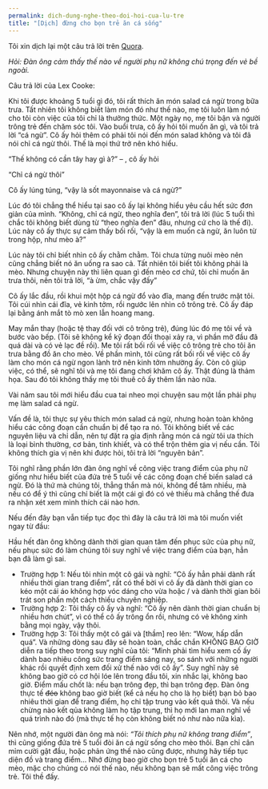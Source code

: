 ```yaml
---
permalink: dich-dung-nghe-theo-doi-hoi-cua-lu-tre
title: "[Dịch] đừng cho bọn trẻ ăn cá sống"
---
```


Tôi xin dịch lại một câu trả lời trên [Quora](http://www.quora.com/How-do-men-feel-about-women-who-dont-expend-much-effort-on-appearances-e-g-clothes-makeup).

*Hỏi: Đàn ông cảm thấy thế nào về người phụ nữ không chú trọng đến vẻ bề ngoài.*

Câu trả lời của Lex Cooke:

Khi tôi được khoảng 5 tuổi gì đó, tôi rất thích ăn món salad cá ngừ trong bữa trưa. Tất nhiên tôi không biết làm món đó như thế nào, mẹ tôi luôn làm nó cho tôi còn việc của tôi chỉ là thưởng thức. Một ngày nọ, mẹ tôi bận và người trông trẻ đến chăm sóc tôi. Vào buổi trưa, cô ấy hỏi tôi muốn ăn gì, và tôi trả lời “cá ngừ”. Cô ấy hỏi thêm có phải tôi nói đến món salad không và tôi đã nói chỉ cá ngừ thôi. Thế là mọi thứ trở nên khó hiểu.

“Thế không có cần tây hay gì à?” – , cô ấy hỏi

“Chỉ cá ngừ thôi”

Cô ấy lúng túng, “vậy là sốt mayonnaise và cá ngừ?”

Lúc đó tôi chẳng thể hiểu tại sao cô ấy lại không hiểu yêu cầu hết sức đơn giản của mình. “Không, chỉ cá ngừ, theo nghĩa đen”, tôi trả lời (lúc 5 tuổi thì chắc tôi không biết dùng từ “theo nghĩa đen” đâu, nhưng cứ cho là thế đi). Lúc này cô ấy thực sự cảm thấy bối rối, “vậy là em muốn cà ngừ, ăn luôn từ trong hộp, như mèo à?”

Lúc này tôi chỉ biết nhìn cô ấy chằm chằm. Tôi chưa từng nuôi mèo nên cũng chẳng biết nó ăn uống ra sao cả. Tất nhiên tôi biết tôi không phải là mèo. Nhưng chuyện này thì liên quan gì đến mèo cơ chứ, tôi chỉ muốn ăn trưa thôi, nên tôi trả lời, “à ừm, chắc vậy đấy”

Cô ấy lắc đầu, rồi khui một hộp cá ngừ đổ vào đĩa, mang đến trước mặt tôi. Tôi cúi nhìn cái đĩa, vẻ kinh tởm, rồi ngước lên nhìn cô trông trẻ. Cô ấy đáp lại bằng ánh mắt tò mò xen lẫn hoang mang.

May mắn thay (hoặc tệ thay đối với cô trông trẻ), đúng lúc đó mẹ tôi về và bước vào bếp. (Tôi sẽ không kể kỹ đoạn đối thoại xảy ra, vì phần mở đầu đã quá dài và có vẻ lạc đề rồi). Me tôi rất bối rối về việc cô trông trẻ cho tôi ăn trưa bằng đồ ăn cho mèo. Về phần mình, tôi cũng rất bối rối về việc cô ấy làm cho món cá ngừ ngon lành trở nên kinh tởm nhường ấy. Còn cô giúp việc, có thể, sẽ nghĩ tôi và mẹ tôi đang chơi khăm cô ấy. Thật đúng là thảm họa. Sau đó tôi không thấy mẹ tôi thuê cô ấy thêm lần nào nữa.

Vài năm sau tôi mới hiểu đầu cua tai nheo mọi chuyện sau một lần phải phụ mẹ làm salad cá ngừ.

Vấn đề là, tôi thực sự yêu thích món salad cá ngừ, nhưng hoàn toàn không hiểu các công đoạn cần chuẩn bị để tạo ra nó. Tôi không biết về các nguyên liệu và chỉ dẫn, nên tự đặt ra gỉa định rằng món cá ngừ tôi ưa thích là loại bình thường, cơ bản, tinh khiết, và có thể trộn thêm gia vị nếu cần. Tôi không thích gia vị nên khi được hỏi, tôi trả lời “nguyên bản”.

Tôi nghĩ rằng phần lớn đàn ông nghĩ về công việc trang điểm của phụ nữ giống như hiểu biết của đứa trẻ 5 tuổi về các công đoạn chế biến salad cá ngừ. Đó là thứ mà chúng tôi, thẳng thắn mà nói, không để tâm nhiều, mà nếu có để ý thì cũng chỉ biết là một cái gì đó có vẻ thiếu mà chẳng thế đưa ra nhận xét xem mình thích cái nào hơn.

Nếu đến đây bạn vẫn tiếp tục đọc thì đây là câu trả lời mà tôi muốn viết ngay từ đầu:

Hầu hết đàn ông không dành thời gian quan tâm đến phục sức của phụ nữ, nếu phục sức đó làm chúng tôi suy nghĩ về việc trang điểm của bạn, hẳn bạn đã làm gì sai.

* Trường hợp 1: Nếu tôi nhìn một cô gái và nghĩ: “Cô ấy hẳn phải dành rất nhiều thời gian trang điểm”, rất có thể bời vì cô ấy đã dành thời gian co kéo một cái áo không hợp vóc dáng cho vừa hoặc / và dành thời gian bôi trát son phấn một cách thiếu chuyên nghiệp.
* Trường hợp 2: Tôi thấy cô ấy và nghĩ: “Cô ấy nên dành thời gian chuẩn bị nhiều hơn chút”, vì có thể cô ấy trông ổn rồi, nhưng có vẻ không xinh bằng mọi ngày, vậy thôi.
* Trường hợp 3: Tôi thấy một cô gái và [thầm] reo lên: “Wow, hấp dẫn quá”. Và những dòng sau đây sẽ hoàn toàn, chắc chắn KHÔNG BAO GIỜ diễn ra tiếp theo trong suy nghĩ của tôi: “Mình phải tìm hiểu xem cố ấy dành bao nhiêu công sức trang điểm sáng nay, so sánh với những người khác rồi quyết định xem đối xử thế nào với cô ấy”. Suy nghĩ này sẽ không bao giờ có cơ hội lóe lên trong đầu tôi, xin nhắc lại, không bao giờ.
Điểm mấu chốt là: nếu bạn trông đẹp, thì bạn trông đẹp. Đàn ông thực tế ~~đéo~~ không bao giờ biết (kể cả nếu họ cho là họ biết) bạn bỏ bao nhiêu thời gian để trang điểm, họ chỉ tập trung vào kết quả thôi. Và nếu chừng nào kết qủa không làm họ tập trung, thì họ mới lan man nghĩ về quá trình nào đó (mà thực tế họ còn không biết nó như nào nữa kìa).

Nên nhớ, một người đàn ông mà nói: *“Tôi thích phụ nữ không trang điểm”*, thì cũng giống đứa trẻ 5 tuổi đòi ăn cá ngừ sống cho mèo thôi. Bạn chỉ cân mỉm cười gật đầu, hoặc phản ứng thế nào cũng được, nhưng hãy tiếp tục diện đồ và trang điểm… Nhớ đừng bao giờ cho bọn trẻ 5 tuổi ăn cá cho mèo, mặc cho chúng có nói thế nào, nếu không bạn sẽ mất công việc trông trẻ. Tôi thề đấy.
